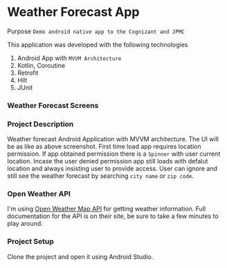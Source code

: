 # Weather Forecast App
Purpose `Demo android native app to the Cognizant and JPMC`

This application was developed with the following technologies
1. Android App with `MVVM Architecture`
2. Kotlin, Coroutine
3. Retrofit
4. Hilt
5. JUnit

### Weather Forecast Screens

### Project Description
Weather forecast Android Application with MVVM architecture. The UI will be as like as above screenshot. First time load app requires location permission. If app obtained permission there is a `Spinner` with user current location. Incase the user denied permission app still loads with defalut location and always insisting user to provide access. User can ignore and still see the weather forecast by searching `city name` or `zip code`.

### Open Weather API
I'm using [Open Weather Map API](https://openweathermap.org/api) for getting weather information. Full documentation for the API is on their site, be sure to take a few minutes to play around.

### Project Setup
Clone the project and open it using Android Studio.
